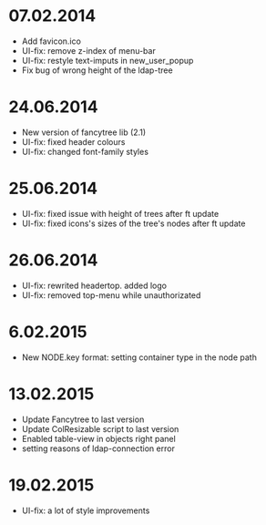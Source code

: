 
# 07.02.2014
* Add favicon.ico
* UI-fix: remove z-index of menu-bar
* UI-fix: restyle text-imputs in new_user_popup
* Fix bug of wrong height of the ldap-tree


# 24.06.2014
* New version of fancytree lib (2.1)
* UI-fix: fixed header colours
* UI-fix: changed font-family styles

# 25.06.2014
* UI-fix: fixed issue with height of trees after ft update
* UI-fix: fixed icons's sizes of the tree's nodes after ft update

# 26.06.2014
* UI-fix: rewrited headertop. added logo
* UI-fix: removed top-menu while unauthorizated

# 6.02.2015
* New NODE.key format: setting container type in the node path

# 13.02.2015
* Update Fancytree to last version
* Update ColResizable script to last version
* Enabled table-view in objects right panel
* setting reasons of ldap-connection error 

# 19.02.2015
* UI-fix: a lot of style improvements